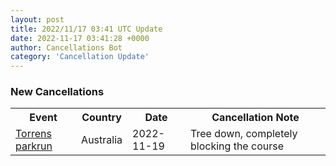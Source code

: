 ```yaml
---
layout: post
title: 2022/11/17 03:41 UTC Update
date: 2022-11-17 03:41:28 +0000
author: Cancellations Bot
category: 'Cancellation Update'
---
```


<h3>New Cancellations</h3>
<div class='hscrollable'>
<table style='width: 100%'>
    <tr>
        <th>Event</th>
        <th>Country</th>
        <th>Date</th>
        <th>Cancellation Note</th>
    </tr>
    <tr>
        <td><a href="https://www.parkrun.com.au/torrens">Torrens parkrun</a></td>
        <td>Australia</td>
        <td>2022-11-19</td>
        <td>Tree down, completely blocking the course</td>
    </tr>
</table>
</div>
